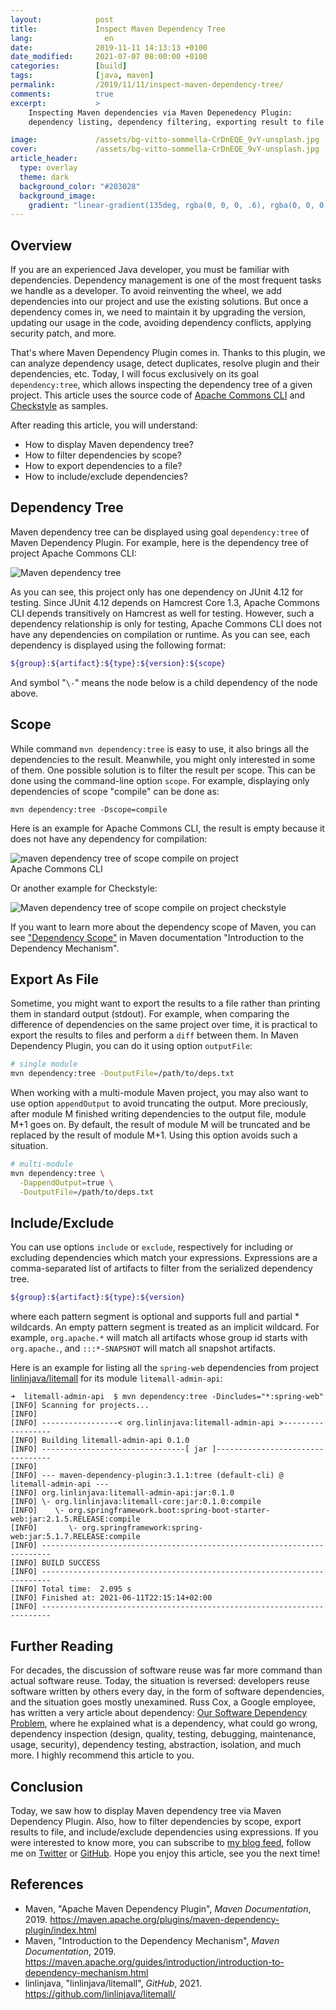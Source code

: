 ```yaml
---
layout:            post
title:             Inspect Maven Dependency Tree
lang:                en
date:              2019-11-11 14:13:13 +0100
date_modified:     2021-07-07 08:00:00 +0100
categories:        [build]
tags:              [java, maven]
permalink:         /2019/11/11/inspect-maven-dependency-tree/
comments:          true
excerpt:           >
    Inspecting Maven dependencies via Maven Depenedency Plugin:
    dependency listing, dependency filtering, exporting result to file etc.

image:             /assets/bg-vitto-sommella-CrDnEQE_9vY-unsplash.jpg
cover:             /assets/bg-vitto-sommella-CrDnEQE_9vY-unsplash.jpg
article_header:
  type: overlay
  theme: dark
  background_color: "#203028"
  background_image:
    gradient: "linear-gradient(135deg, rgba(0, 0, 0, .6), rgba(0, 0, 0, .4))"
---
```


## Overview

If you are an experienced Java developer, you must be familiar with dependencies.
Dependency management is one of the most frequent tasks we handle as a
developer. To avoid reinventing the wheel, we add dependencies into our project
and use the existing solutions. But once a dependency comes in, we need to
maintain it by upgrading the version, updating our usage in the code, avoiding
dependency conflicts, applying security patch, and more.

That's where Maven Dependency Plugin comes in. Thanks to this plugin, we can
analyze dependency usage, detect duplicates, resolve plugin and their
dependencies, etc. Today, I will focus exclusively on its goal
`dependency:tree`, which allows inspecting the dependency tree of a given
project. This article uses the source code of [Apache Commons
CLI](https://github.com/apache/commons-cli) and
[Checkstyle](https://checkstyle.org/) as samples.

After reading this article, you will understand:
- How to display Maven dependency tree?
- How to filter dependencies by scope?
- How to export dependencies to a file?
- How to include/exclude dependencies?

## Dependency Tree

Maven dependency tree can be displayed using goal `dependency:tree` of Maven
Dependency Plugin. For example, here is the dependency tree of project Apache
Commons CLI:

<img style="max-width:450px"
     src="/assets/20191111-maven-dependency-tree.png"
     alt="Maven dependency tree" />

As you can see, this project only has one dependency on JUnit 4.12 for testing.
Since JUnit 4.12 depends on Hamcrest Core 1.3, Apache Commons CLI depends
transitively on Hamcrest as well for testing. However, such a dependency
relationship is only for testing, Apache Commons CLI does not have any
dependencies on compilation or runtime.
As you can see, each dependency is displayed using the following format:

```sh
${group}:${artifact}:${type}:${version}:${scope}
```

And symbol "`\-`" means the node below is a child dependency of the node above.

## Scope

While command `mvn dependency:tree` is easy to use, it also brings all the
dependencies to the result. Meanwhile, you might only interested in some of
them. One possible solution is to filter the result per scope. This can be done
using the command-line option `scope`. For example, displaying only dependencies of
scope "compile" can be done as:

    mvn dependency:tree -Dscope=compile

Here is an example for Apache Commons CLI, the result is empty because it does
not have any dependency for compilation:

<img style="max-width:400px"
     src="/assets/20191111-maven-dependency-tree-commons-cli-scope-compile.png"
     alt="maven dependency tree of scope compile on project Apache Commons CLI" />

Or another example for Checkstyle:

<img style="max-width:562px"
     src="/assets/20191111-maven-dependency-tree-checkstyle-scope-compile.png"
     alt="Maven dependency tree of scope compile on project checkstyle" />

If you want to learn more about the dependency scope of Maven, you can see
["Dependency
Scope"](https://maven.apache.org/guides/introduction/introduction-to-dependency-mechanism.html#Dependency_Scope)
in Maven documentation "Introduction to the Dependency Mechanism".

## Export As File

Sometime, you might want to export the results to a file rather than
printing them in standard output (stdout). For example, when comparing
the difference of dependencies on the same project over time, it is practical to
export the results to files and perform a `diff` between them. In Maven Dependency Plugin, you can do it
using option `outputFile`:

```sh
# single module
mvn dependency:tree -DoutputFile=/path/to/deps.txt
```

When working with a multi-module Maven project, you may also want to use option
`appendOutput` to avoid truncating the output. More preciously, after
module M finished writing dependencies to the output file, module M+1 goes on. By
default, the result of module M will be truncated and be replaced by the result
of module M+1. Using this option avoids such a situation.

```sh
# multi-module
mvn dependency:tree \
  -DappendOutput=true \
  -DoutputFile=/path/to/deps.txt
```

## Include/Exclude

You can use options `include` or `exclude`, respectively for including or
excluding dependencies which match your expressions. Expressions are a
comma-separated list of artifacts to filter from the serialized dependency tree.

```sh
${group}:${artifact}:${type}:${version}
```

where each pattern segment is optional and supports full and partial \*
wildcards. An empty pattern segment is treated as an implicit wildcard. 
For example, `org.apache.*` will match all artifacts whose group id starts
with `org.apache.`, and `:::*-SNAPSHOT` will match all snapshot artifacts.

Here is an example for listing all the `spring-web` dependencies from project
[linlinjava/litemall](https://github.com/linlinjava/litemall/) for its module
`litemall-admin-api`:

```
➜  litemall-admin-api  $ mvn dependency:tree -Dincludes="*:spring-web"
[INFO] Scanning for projects...
[INFO]
[INFO] -----------------< org.linlinjava:litemall-admin-api >------------------
[INFO] Building litemall-admin-api 0.1.0
[INFO] --------------------------------[ jar ]---------------------------------
[INFO]
[INFO] --- maven-dependency-plugin:3.1.1:tree (default-cli) @ litemall-admin-api ---
[INFO] org.linlinjava:litemall-admin-api:jar:0.1.0
[INFO] \- org.linlinjava:litemall-core:jar:0.1.0:compile
[INFO]    \- org.springframework.boot:spring-boot-starter-web:jar:2.1.5.RELEASE:compile
[INFO]       \- org.springframework:spring-web:jar:5.1.7.RELEASE:compile
[INFO] ------------------------------------------------------------------------
[INFO] BUILD SUCCESS
[INFO] ------------------------------------------------------------------------
[INFO] Total time:  2.095 s
[INFO] Finished at: 2021-06-11T22:15:14+02:00
[INFO] ------------------------------------------------------------------------
```

## Further Reading

For decades, the discussion of software reuse was far more command than actual
software reuse. Today, the situation is reversed: developers reuse software
written by others every day, in the form of software dependencies, and the
situation goes mostly unexamined. Russ Cox, a Google employee, has written a
very article about dependency: [Our Software Dependency
Problem](https://research.swtch.com/deps), where he explained what is a
dependency, what could go wrong, dependency inspection (design, quality,
testing, debugging, maintenance, usage, security), dependency testing,
abstraction, isolation, and much more. I highly recommend this article to you.

## Conclusion

Today, we saw how to display Maven dependency tree via Maven Dependency Plugin.
Also, how to filter dependencies by scope, export results to file, and
include/exclude dependencies using expressions.
If you were interested to know more, you can subscribe to [my blog feed](/feed.xml), follow me
on [Twitter](https://twitter.com/mincong_h) or
[GitHub](https://github.com/mincong-h/). Hope you enjoy this article, see you the next time!

## References

- Maven, "Apache Maven Dependency Plugin", _Maven Documentation_, 2019.
  <https://maven.apache.org/plugins/maven-dependency-plugin/index.html>
- Maven, "Introduction to the Dependency Mechanism", _Maven Documentation_, 2019.
  <https://maven.apache.org/guides/introduction/introduction-to-dependency-mechanism.html>
- linlinjava, "linlinjava/litemall", _GitHub_, 2021.
  <https://github.com/linlinjava/litemall/>
